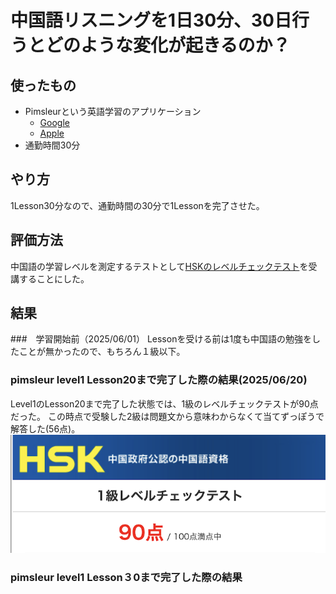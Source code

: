 # 中国語リスニングを1日30分、30日行うとどのような変化が起きるのか？

<!--
date = "2025-06-20"
-->

## 使ったもの
- Pimsleurという英語学習のアプリケーション
  - [Google](https://play.google.com/store/apps/details?id=com.simonandschuster.pimsleur.unified.android&hl=ja)
  - [Apple](https://apps.apple.com/jp/app/pimsleur-language-learning/id1405735469)
- 通勤時間30分

## やり方
1Lesson30分なので、通勤時間の30分で1Lessonを完了させた。

## 評価方法

中国語の学習レベルを測定するテストとして[HSKのレベルチェックテスト](https://www.hskj.jp/level/check_test/)を受講することにした。

## 結果
###　学習開始前（2025/06/01）
Lessonを受ける前は1度も中国語の勉強をしたことが無かったので、もちろん１級以下。
### pimsleur level1 Lesson20まで完了した際の結果(2025/06/20)
Level1のLesson20まで完了した状態では、1級のレベルチェックテストが90点だった。
この時点で受験した2級は問題文から意味わからなくて当てずっぽうで解答した(56点)。
![level1のlesson20まで完了させた際の結果](./Level1_Lesson20_result_of_level1test.png)

### pimsleur level1 Lesson３0まで完了した際の結果